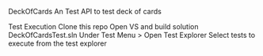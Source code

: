 ﻿DeckOfCards
An Test API to test deck of cards

Test Execution
Clone this repo
Open VS and build solution DeckOfCardsTest.sln
Under Test Menu > Open Test Explorer
Select tests to execute from the test explorer
